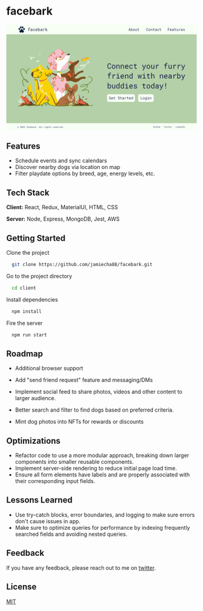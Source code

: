 
<h1>facebark</h1>

<img src="client/src/assets/demo_homepage.png" alt="home" style="display:block; margin:auto;">

## Features

- Schedule events and sync calendars
- Discover nearby dogs via location on map
- Filter playdate options by breed, age, energy levels, etc.

## Tech Stack

**Client:** React, Redux, MaterialUI, HTML, CSS

**Server:** Node, Express, MongoDB, Jest, AWS

## Getting Started

Clone the project

```bash
  git clone https://github.com/jamiecha88/facebark.git
```

Go to the project directory

```bash
  cd client 
```

Install dependencies

```bash
  npm install
```

Fire the server

```bash
  npm run start
```

## Roadmap

- Additional browser support

- Add "send friend request" feature and messaging/DMs

- Implement social feed to share photos, videos and other content to larger audience.

- Better search and filter to find dogs based on preferred criteria.

- Mint dog photos into NFTs for rewards or discounts

## Optimizations

- Refactor code to use a more modular approach, breaking down larger components into smaller reusable components.
- Implement server-side rendering to reduce initial page load time.
- Ensure all form elements have labels and are properly associated with their corresponding input fields.

## Lessons Learned

- Use try-catch blocks, error boundaries, and logging to make sure errors don't cause issues in app.
- Make sure to optimize  queries for performance by indexing frequently searched fields and avoiding nested queries.

## Feedback

If you have any feedback, please reach out to me on [twitter](https://twitter.com/jamiecha88).

## License

[MIT](https://choosealicense.com/licenses/mit/)
